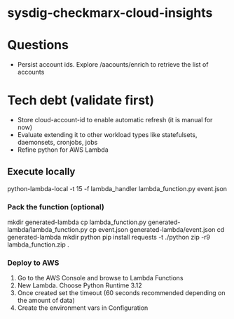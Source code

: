 # sysdig-checkmarx-cloud-insights


# Questions
- Persist account ids. Explore /aacounts/enrich to retrieve the list of accounts
  
# Tech debt (validate first)
- Store cloud-account-id to enable automatic refresh (it is manual for now)
- Evaluate extending it to other workload types like statefulsets, daemonsets, cronjobs, jobs 
- Refine python for AWS Lambda

## Execute locally
python-lambda-local -t 15 -f lambda_handler lambda_function.py event.json


### Pack the function (optional)

mkdir generated-lambda
cp lambda_function.py generated-lambda/lambda_function.py
cp event.json generated-lambda/event.json
cd generated-lambda
mkdir python
pip install requests -t ./python
zip -r9 lambda_function.zip .


### Deploy to AWS

1. Go to the AWS Console and browse to Lambda Functions
2. New Lambda. Choose Python Runtime 3.12
3. Once created set the timeout (60 seconds recommended depending on the amount of data)
4. Create the environment vars in Configuration
